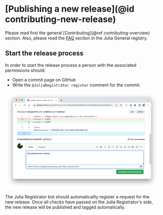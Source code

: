 # [Publishing a new release](@id contributing-new-release)

Please read first the general [Contributing](@ref contributing-overview) section.
Also, please read the [FAQ](https://github.com/JuliaRegistries/General#faq) section in the Julia General registry.

## Start the release process

In order to start the release process a person with the associated permissions should: 

- Open a commit page on GitHub
- Write the `@JuliaRegistrator register` comment for the commit:

![Release comment](../assets/img/release_comment.png)

The Julia Registrator bot should automaticallly register a request for the new release. Once all checks have passed on the Julia Registrator's side, the new release will be published and tagged automatically.
